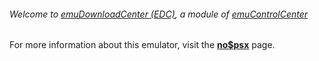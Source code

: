 ###### Welcome to [emuDownloadCenter (EDC)](https://github.com/PhoenixInteractiveNL/emuDownloadCenter/wiki/), a module of [emuControlCenter](https://github.com/PhoenixInteractiveNL/emuControlCenter/wiki/)

For more information about this emulator, visit the [**no$psx**](https://github.com/PhoenixInteractiveNL/emuDownloadCenter/wiki/Emulator-nopsx#menu) page.
